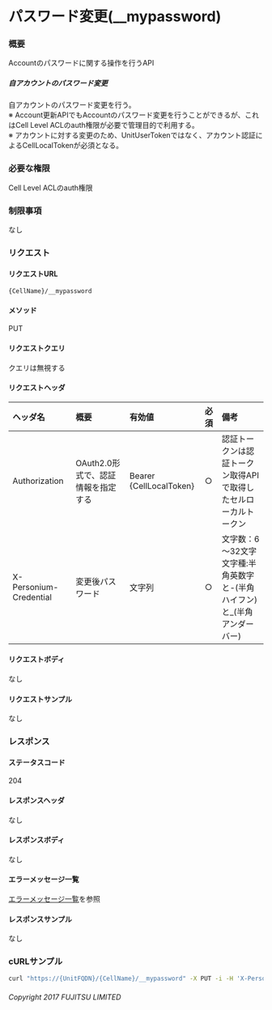 # パスワード変更(\__mypassword)
### 概要
Accountのパスワードに関する操作を行うAPI
##### 自アカウントのパスワード変更
自アカウントのパスワード変更を行う。  
※ Account更新APIでもAccountのパスワード変更を行うことができるが、これはCell Level ACLのauth権限が必要で管理目的で利用する。  
※ アカウントに対する変更のため、UnitUserTokenではなく、アカウント認証によるCellLocalTokenが必須となる。

### 必要な権限
Cell Level ACLのauth権限
### 制限事項
なし


### リクエスト
#### リクエストURL
```
{CellName}/__mypassword
```
#### メソッド
PUT
#### リクエストクエリ
クエリは無視する
#### リクエストヘッダ
|ヘッダ名|概要|有効値|必須|備考|
|:--|:--|:--|:--|:--|
|Authorization|OAuth2.0形式で、認証情報を指定する|Bearer {CellLocalToken}|○|認証トークンは認証トークン取得APIで取得したセルローカルトークン|
|X-Personium-Credential|変更後パスワード|文字列|○|文字数：6&#65374;32文字<br>文字種:半角英数字と-(半角ハイフン)と_(半角アンダーバー)|
#### リクエストボディ
なし

#### リクエストサンプル
なし


### レスポンス
#### ステータスコード
204
#### レスポンスヘッダ
なし
#### レスポンスボディ
なし
#### エラーメッセージ一覧
[エラーメッセージ一覧](004_Error_Messages.html)を参照

#### レスポンスサンプル
なし


### cURLサンプル
```sh
curl "https://{UnitFQDN}/{CellName}/__mypassword" -X PUT -i -H 'X-Personium-Credential: change_password' -H 'Authorization: Bearer {CellLocalToken}' -H 'Accept: application/json'
```

###### Copyright 2017 FUJITSU LIMITED
